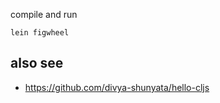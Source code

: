 
compile and run

```
lein figwheel
```

also see
-----

- https://github.com/divya-shunyata/hello-cljs
